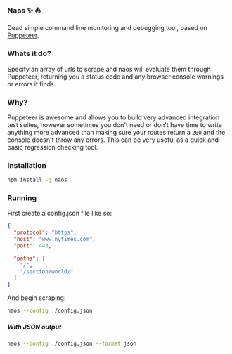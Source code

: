 ### Naos ✨ ⛵️
Dead simple command line monitoring and debugging tool, based on [Puppeteer](https://github.com/GoogleChrome/puppeteer).

### Whats it do?
Specify an array of urls to scrape and naos will evaluate them through Puppeteer, returning you a status code
and any browser console warnings or errors it finds.

### Why?
Puppeteer is awesome and allows you to build very advanced integration test suites, however sometimes you
don't need or don't have time to write anything more advanced than making sure your routes return a `200` and
the console doesn't throw any errors. This can be very useful as a quick and basic regression checking tool.

### Installation
```sh
npm install -g naos
```

### Running

First create a config.json file like so:
```json
{
  "protocol": "https",
  "host": "www.nytimes.com",
  "port": 443,

  "paths": [
    "/",
    "/section/world/"
  ]
}

```

And begin scraping:

```sh
naos --config ./config.json
```

##### With JSON output
```sh
naos --config ./config.json --format json
```
